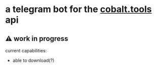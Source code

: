 # a telegram bot for the [cobalt.tools](https://cobalt.tools) api

## ⚠️ work in progress
current capabilities:
- able to download(?)
